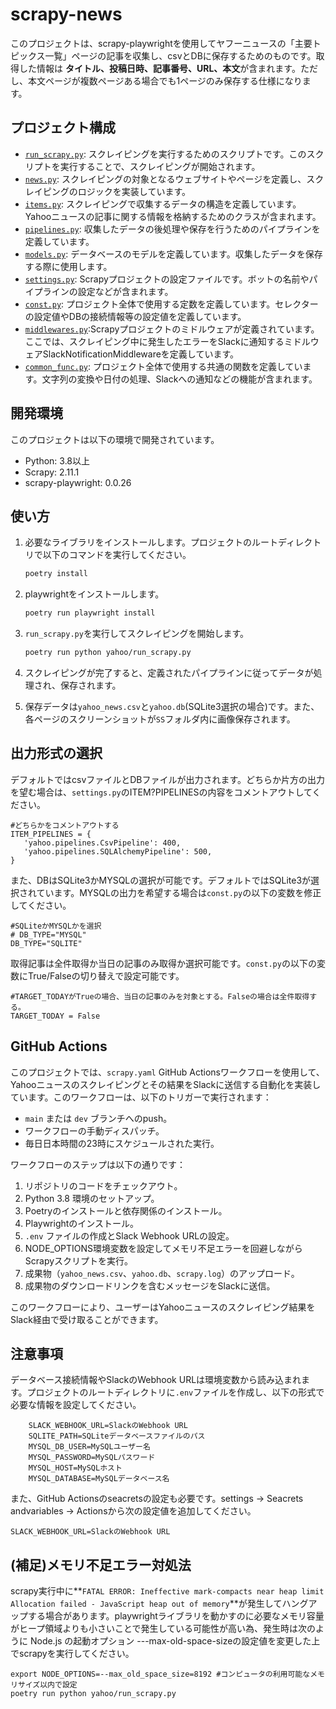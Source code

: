 # scrapy-news

このプロジェクトは、scrapy-playwrightを使用してヤフーニュースの「主要トピックス一覧」ページの記事を収集し、csvとDBに保存するためのものです。取得した情報は **タイトル、投稿日時、記事番号、URL、本文**が含まれます。ただし、本文ページが複数ページある場合でも1ページのみ保存する仕様になります。

## プロジェクト構成

- [`run_scrapy.py`](#file:run_scrapy.py-context): スクレイピングを実行するためのスクリプトです。このスクリプトを実行することで、スクレイピングが開始されます。
- [`news.py`](#file:news.py-context): スクレイピングの対象となるウェブサイトやページを定義し、スクレイピングのロジックを実装しています。
- [`items.py`](#file:items.py-context): スクレイピングで収集するデータの構造を定義しています。Yahooニュースの記事に関する情報を格納するためのクラスが含まれます。
- [`pipelines.py`](#file:pipelines.py-context): 収集したデータの後処理や保存を行うためのパイプラインを定義しています。
- [`models.py`](#file:models.py-context): データベースのモデルを定義しています。収集したデータを保存する際に使用します。
- [`settings.py`](#file:settings.py-context): Scrapyプロジェクトの設定ファイルです。ボットの名前やパイプラインの設定などが含まれます。
- [`const.py`](#file:const.py-context): プロジェクト全体で使用する定数を定義しています。セレクターの設定値やDBの接続情報等の設定値を定義しています。
- [`middlewares.py`](#file:middlewares.py-context):Scrapyプロジェクトのミドルウェアが定義されています。ここでは、スクレイピング中に発生したエラーをSlackに通知するミドルウェアSlackNotificationMiddlewareを定義しています。
- [`common_func.py`](#file:common_func.py-context): プロジェクト全体で使用する共通の関数を定義しています。文字列の変換や日付の処理、Slackへの通知などの機能が含まれます。

## 開発環境

このプロジェクトは以下の環境で開発されています。

- Python: 3.8以上
- Scrapy: 2.11.1
- scrapy-playwright: 0.0.26

## 使い方

1. 必要なライブラリをインストールします。プロジェクトのルートディレクトリで以下のコマンドを実行してください。

    ```sh
    poetry install
    ```

2. playwrightをインストールします。

    ```sh
    poetry run playwright install
    ```

3. `run_scrapy.py`を実行してスクレイピングを開始します。

    ```sh
    poetry run python yahoo/run_scrapy.py
    ```

4. スクレイピングが完了すると、定義されたパイプラインに従ってデータが処理され、保存されます。

5. 保存データは`yahoo_news.csv`と`yahoo.db`(SQLite3選択の場合)です。また、各ページのスクリーンショットが`SS`フォルダ内に画像保存されます。


## 出力形式の選択

デフォルトではcsvファイルとDBファイルが出力されます。どちらか片方の出力を望む場合は、`settings.py`のITEM?PIPELINESの内容をコメントアウトしてください。

```
#どちらかをコメントアウトする
ITEM_PIPELINES = {
   'yahoo.pipelines.CsvPipeline': 400,
   'yahoo.pipelines.SQLAlchemyPipeline': 500,
}
```

また、DBはSQLite3かMYSQLの選択が可能です。デフォルトではSQLite3が選択されています。MYSQLの出力を希望する場合は`const.py`の以下の変数を修正してください。

```
#SQLiteかMYSQLかを選択
# DB_TYPE="MYSQL"
DB_TYPE="SQLITE"
```

取得記事は全件取得か当日の記事のみ取得か選択可能です。`const.py`の以下の変数にTrue/Falseの切り替えで設定可能です。

```
#TARGET_TODAYがTrueの場合、当日の記事のみを対象とする。Falseの場合は全件取得する。
TARGET_TODAY = False
```

## GitHub Actions

このプロジェクトでは、`scrapy.yaml` GitHub Actionsワークフローを使用して、Yahooニュースのスクレイピングとその結果をSlackに送信する自動化を実装しています。このワークフローは、以下のトリガーで実行されます：

- `main` または `dev` ブランチへのpush。
- ワークフローの手動ディスパッチ。
- 毎日日本時間の23時にスケジュールされた実行。

ワークフローのステップは以下の通りです：

1. リポジトリのコードをチェックアウト。
2. Python 3.8 環境のセットアップ。
3. Poetryのインストールと依存関係のインストール。
4. Playwrightのインストール。
5. `.env` ファイルの作成とSlack Webhook URLの設定。
6. NODE_OPTIONS環境変数を設定してメモリ不足エラーを回避しながらScrapyスクリプトを実行。
7. 成果物（`yahoo_news.csv`、`yahoo.db`、`scrapy.log`）のアップロード。
8. 成果物のダウンロードリンクを含むメッセージをSlackに送信。

このワークフローにより、ユーザーはYahooニュースのスクレイピング結果をSlack経由で受け取ることができます。

## 注意事項

データベース接続情報やSlackのWebhook URLは環境変数から読み込まれます。プロジェクトのルートディレクトリに`.env`ファイルを作成し、以下の形式で必要な情報を設定してください。
```
    SLACK_WEBHOOK_URL=SlackのWebhook URL
    SQLITE_PATH=SQLiteデータベースファイルのパス
    MYSQL_DB_USER=MySQLユーザー名
    MYSQL_PASSWORD=MySQLパスワード
    MYSQL_HOST=MySQLホスト
    MYSQL_DATABASE=MySQLデータベース名
```

また、GitHub Actionsのseacretsの設定も必要です。settings -> Seacrets andvariables -> Actionsから次の設定値を追加してください。
```
SLACK_WEBHOOK_URL=SlackのWebhook URL
```

## (補足)メモリ不足エラー対処法

scrapy実行中に**`FATAL ERROR: Ineffective mark-compacts near heap limit Allocation failed - JavaScript heap out of memory`**が発生してハングアップする場合があります。playwrightライブラリを動かすのに必要なメモリ容量がヒープ領域よりも小さいことで発生している可能性が高い為、発生時は次のように Node.js の起動オプション ---max-old-space-sizeの設定値を変更した上でscrapyを実行してください。

```
export NODE_OPTIONS=--max_old_space_size=8192 #コンピュータの利用可能なメモリサイズ以内で設定
poetry run python yahoo/run_scrapy.py
```
